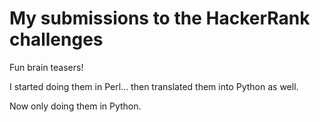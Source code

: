 # My submissions to the HackerRank challenges
Fun brain teasers!

I started doing them in Perl... then translated them into Python as well.

Now only doing them in Python.
